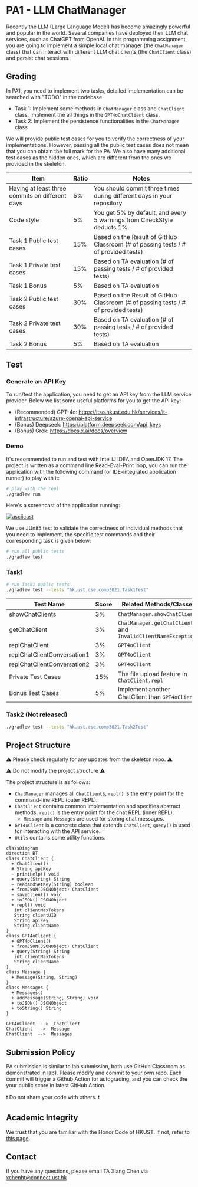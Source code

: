 # PA1 - LLM ChatManager

Recently the LLM (Large Language Model) has become amazingly powerful and popular in the world. Several companies have deployed their LLM chat services, such as ChatGPT from OpenAI. In this programming assignment, you are going to implement a simple local chat manager (the `ChatManager` class) that can interact with different LLM chat clients (the `ChatClient` class) and persist chat sessions.

## Grading

In PA1, you need to implement two tasks, detailed implementation can be searched with "TODO" in the codebase.

- Task 1: Implement some methods in `ChatManager` class and `ChatClient` class, implement the all things in the `GPT4oChatClient` class.
- Task 2: Implement the persistence functionalities in the `ChatManager` class

We will provide public test cases for you to verify the correctness of your implementations. However, passing all the public test cases does not mean that you can obtain the full mark for the PA. We also have many additional test cases as the hidden ones, which are different from the ones we provided in the skeleton.

| Item                                             | Ratio | Notes                                                                              |
|--------------------------------------------------|-------|------------------------------------------------------------------------------------|
| Having at least three commits on different days  | 5%    | You should commit three times during different days in your repository             |
| Code style                                       | 5%    | You get 5% by default, and every 5 warnings from CheckStyle deducts 1%.            |
| Task 1 Public test cases                         | 15%   | Based on the Result of GitHub Classroom (# of passing tests / # of provided tests) |
| Task 1 Private test cases                        | 15%   | Based on TA evaluation (# of passing tests / # of provided tests)                  |
| Task 1 Bonus                                     | 5%    | Based on TA evaluation                                                             |
| Task 2 Public test cases                         | 30%   | Based on the Result of GitHub Classroom (# of passing tests / # of provided tests) |
| Task 2 Private test cases                        | 30%   | Based on TA evaluation (# of passing tests / # of provided tests)                  |
| Task 2 Bonus                                     | 5%    | Based on TA evaluation                                                             |

## Test

### Generate an API Key

To run/test the application, you need to get an API key from the LLM service provider. Below we list some useful platforms for you to get the API key:

- (Recommended) GPT-4o: https://itso.hkust.edu.hk/services/it-infrastructure/azure-openai-api-service 
- (Bonus) Deepseek: https://platform.deepseek.com/api_keys
- (Bonus) Grok: https://docs.x.ai/docs/overview

### Demo

It's recommended to run and test with IntelliJ IDEA and OpenJDK 17. The project is written as a command line Read-Eval-Print loop, you can run the application with the following command (or IDE-integrated application runner) to play with it:

```bash
# play with the repl
./gradlew run
```

Here's a screencast of the application running:

[![asciicast](https://asciinema.org/a/kBYt3kYUAW5j0Z18hfzBvn0EM.svg)](https://asciinema.org/a/kBYt3kYUAW5j0Z18hfzBvn0EM)

We use JUnit5 test to validate the correctness of individual methods that you need to implement, the specific test commands and their corresponding task is given below:

```bash
# run all public tests
./gradlew test
```

### Task1

```bash
# run Task1 public tests
./gradlew test --tests "hk.ust.cse.comp3021.Task1Test"
```

| Test Name                   | Score | Related Methods/Classes                                      |
|-----------------------------|-------|--------------------------------------------------------------|
| showChatClients             | 3%    | `ChatManager.showChatClients`                                |
| getChatClient               | 3%    | `ChatManager.getChatClient` and `InvalidClientNameException` |
| replChatClient              | 3%    | `GPT4oClient`                                                |
| replChatClientConversation1 | 3%    | `GPT4oClient`                                                |
| replChatClientConversation2 | 3%    | `GPT4oClient`                                                |
| Private Test Cases          | 15%   | The file upload feature in `ChatClient.repl`                 |
| Bonus Test Cases            | 5%    | Implement another ChatClient than `GPT4oClient`              |

### Task2 (Not released)

```bash
./gradlew test --tests "hk.ust.cse.comp3021.Task2Test"
```

## Project Structure

:warning: Please check regularly for any updates from the skeleton repo. :warning:

:warning: Do not modify the project structure :warning:

The project structure is as follows:

- `ChatManager` manages all `ChatClient`s, `repl()` is the entry point for the command-line REPL (outer REPL).
- `ChatClient` contains common implementation and specifies abstract methods, `repl()` is the entry point for the chat REPL (inner REPL).
  - `Message` and `Messages` are used for storing chat messages.
- `GPT4oClient` is a concrete class that extends `ChatClient`, `query()` is used for interacting with the API service.
- `Utils` contains some utility functions.

```mermaid
classDiagram
direction BT
class ChatClient {
  + ChatClient() 
  # String apiKey
  ~ printHelp() void
  + query(String) String
  ~ readAndSetKey(String) boolean
  + fromJSON(JSONObject) ChatClient
  ~ saveClient() void
  + toJSON() JSONObject
  + repl() void
   int clientMaxTokens
   String clientUID
   String apiKey
   String clientName
}
class GPT4oClient {
  + GPT4oClient() 
  + fromJSON(JSONObject) ChatClient
  + query(String) String
   int clientMaxTokens
   String clientName
}
class Message {
  + Message(String, String) 
}
class Messages {
  + Messages() 
  + addMessage(String, String) void
  + toJSON() JSONObject
  + toString() String
}

GPT4oClient  -->  ChatClient 
ChatClient  -->  Message 
ChatClient  -->  Messages
```

## Submission Policy

PA submission is similar to lab submission, both use GitHub Classroom as demonstrated in [lab1](https://hkustconnect-my.sharepoint.com/:p:/g/personal/xchenht_connect_ust_hk/EXr8FR9l1ytKh4LFdQceHDYB9gO-hAc4f-GAYyb0jp7LBA?e=KdDj78). Please modify and commit to your own repo. Each commit will trigger a Github Action for autograding, and you can check the your public score in latest GitHub Action. 

:heavy_exclamation_mark: Do not share your code with others. :heavy_exclamation_mark:

## Academic Integrity

We trust that you are familiar with the Honor Code of HKUST. If not, refer to [this page](https://course.cse.ust.hk/comp3021/#policy).

## Contact

If you have any questions, please email TA Xiang Chen via xchenht@connect.ust.hk
